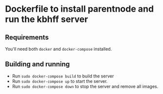 # Dockerfile to install parentnode and run the kbhff server

## Requirements

You'll need both `docker` and `docker-compose` installed.

## Building and running

 - Run `sudo docker-compose build` to build the server
 - Run `sudo docker-compose up` to start the server.
 - Run `sudo docker-compose down` to stop the server and remove all images.
